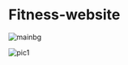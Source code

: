 # Fitness-website

![mainbg](https://user-images.githubusercontent.com/100076307/226947960-0efa5ac0-b184-418b-b3d8-2bdb17173902.png)

![pic1](https://user-images.githubusercontent.com/100076307/226947951-c091b8bd-f31f-4b97-91ba-94141bf3dde7.png)
